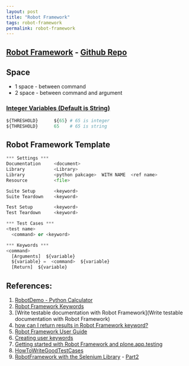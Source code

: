 ```yaml
---
layout: post
title: "Robot Framework"
tags: robot-framework
permalink: robot-framework
---
```


## [Robot Framework](http://robotframework.org/) - [Github Repo](https://github.com/robotframework/robotframework)

## Space
-  1 space - between command
-  2 space - between command and argument


### [Integer Variables (Default is String)](http://stackoverflow.com/questions/24007245/different-type-of-input-data-between-robot-framework-file-and-python/24007809#24007809)

```python
${THRESHOLD}      ${65} # 65 is integer
${THRESHOLD}      65    # 65 is string
```


## Robot Framework Template
```python
*** Settings ***
Documentation     <document>
Library           <Library>
Library           <python pakcage>  WITH NAME  <ref name>
Resource          <file>

Suite Setup       <keyword>
Suite Teardown    <keyword>

Test Setup        <keyword>
Test Teardown     <keyword>

*** Test Cases ***
<test name>
  <command> or <keyword>

*** Keywords ***
<command>
  [Arguments]  ${variable}
  ${variable} =  <command>  ${variable}
  [Return]  ${variable}
```

## References:
1. [RobotDemo - Python Calculator](https://bitbucket.org/robotframework/robotdemo/src/0f996d178905?at=master)
2. [Robot Framework Keywords](http://stackoverflow.com/questions/19648439/robot-framework-keywords)
3. [Write testable documentation with Robot Framework](Write testable documentation with Robot Framework)
4. [how can I return results in Robot Framework keyword?](http://stackoverflow.com/questions/7580252/how-can-i-return-results-in-robot-framework-keyword)
5. [Robot Framework User Guide](http://robotframework.org/robotframework/latest/RobotFrameworkUserGuide.html)
6. [Creating user keywords](http://code.google.com/p/robotframework/source/browse/doc/userguide/src/CreatingTestData/CreatingUserKeywords.txt?r=e35c4cf7591986d212a6f1c015f2f77598fb7ea2)
7. [Getting started with Robot Framework and plone.app.testing](http://datakurre.pandala.org/2012/09/getting-started-with-robotframework-and.html)
8. [HowToWriteGoodTestCases](https://code.google.com/p/robotframework/wiki/HowToWriteGoodTestCases)
9. [RobotFramework with the Selenium Library](http://www.wallix.org/2011/07/26/how-to-use-robotframework-with-the-selenium-library/) - [Part2](http://www.wallix.org/2011/09/06/how-to-use-robotframework-part-2/)
